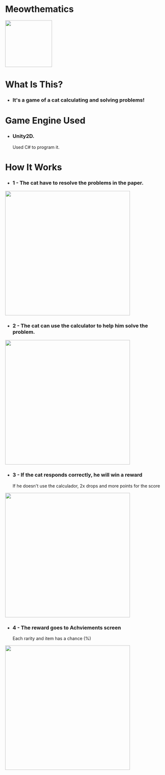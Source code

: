 # Meowthematics
 
<image height="150cm" src="https://github.com/gabrielFrc/Meowthematics/blob/main/Assets/Images/Icon.png">
 
## <h1>What Is This?</h1>
* <h3>It's a game of a cat calculating and solving problems!</h3>
 
## <h1>Game Engine Used</h1>
 * <h3>Unity2D.</h3>
   <p>Used C# to program it.</p> <!---[3 Identações]--->

## <h1>How It Works</h1>
 * <h3>1 - The cat have to resolve the problems in the paper.</h3>
 
<image height="400em" src="https://github.com/gabrielFrc/Meowthematics/blob/main/ImagesForGitHub/Paper_1.gif">
 
 * <h3>2 - The cat can use the calculator to help him solve the problem.</h3>
 
<image height="400em" src="https://github.com/gabrielFrc/Meowthematics/blob/main/ImagesForGitHub/Gameplay_Calculator.gif">

 * <h3>3 - If the cat responds correctly, he will win a reward</h3>
   <p>If he doesn't use the calculador, 2x drops and more points for the score</p>
 
 <image height="400cm" src="https://github.com/gabrielFrc/Meowthematics/blob/main/ImagesForGitHub/Gameplay_Dropping.gif">
  
 * <h3>4 - The reward goes to Achviements screen</h3>
   <p>Each rarity and item has a chance (%)</p>
  
 <image height="400cm" src="https://github.com/gabrielFrc/Meowthematics/blob/main/ImagesForGitHub/AchviementsScreen_1.gif">
